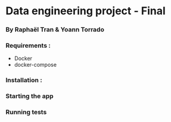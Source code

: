 # Data engineering project - Final 
### By Raphaël Tran & Yoann Torrado

### Requirements :
- Docker 
- docker-compose

### Installation :

### Starting the app

### Running tests
